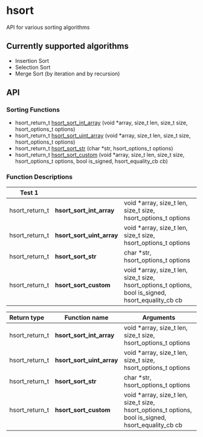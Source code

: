 # hsort
API for various sorting algorithms

## Currently supported algorithms
* Insertion Sort
* Selection Sort
* Merge Sort (by iteration and by recursion)

## API

### Sorting Functions
* hsort_return_t [hsort_sort_int_array](hsort_sort_int_array) (void *array, size_t len, size_t size, hsort_options_t options)
* hsort_return_t [hsort_sort_uint_array](hsort_sort_uint_array) (void *array, size_t len, size_t size, hsort_options_t options)
* hsort_return_t [hsort_sort_str](hsort_sort_str) (char *str, hsort_options_t options)
* hsort_return_t [hsort_sort_custom](hsort_sort_custom) (void *array, size_t len, size_t size, hsort_options_t options, bool is_signed, hsort_equality_cb cb)

### Function Descriptions

| Test 1         |                           |                                                                                                     |
| -------------- | ------------------------- | ------------------------------------------------------------------------- |
| hsort_return_t | **hsort_sort_int_array**  | void *array, size_t len, size_t size, hsort_options_t options |
| hsort_return_t | **hsort_sort_uint_array** | void *array, size_t len, size_t size, hsort_options_t options |
| hsort_return_t | **hsort_sort_str**        | char *str, hsort_options_t options |
| hsort_return_t | **hsort_sort_custom**     | void *array, size_t len, size_t size, hsort_options_t options, bool is_signed, hsort_equality_cb cb |


| Return type    | Function name             | Arguments                                                                                           |
| :------------- | ------------------------- | --------------------------------------------------------------------------------------------------- |
| hsort_return_t | **hsort_sort_int_array**  | void *array, size_t len, size_t size, hsort_options_t options                                       |
| hsort_return_t | **hsort_sort_uint_array** | void *array, size_t len, size_t size, hsort_options_t options                                       |
| hsort_return_t | **hsort_sort_str**        | char *str, hsort_options_t options                                                                  |
| hsort_return_t | **hsort_sort_custom**     | void *array, size_t len, size_t size, hsort_options_t options, bool is_signed, hsort_equality_cb cb |
